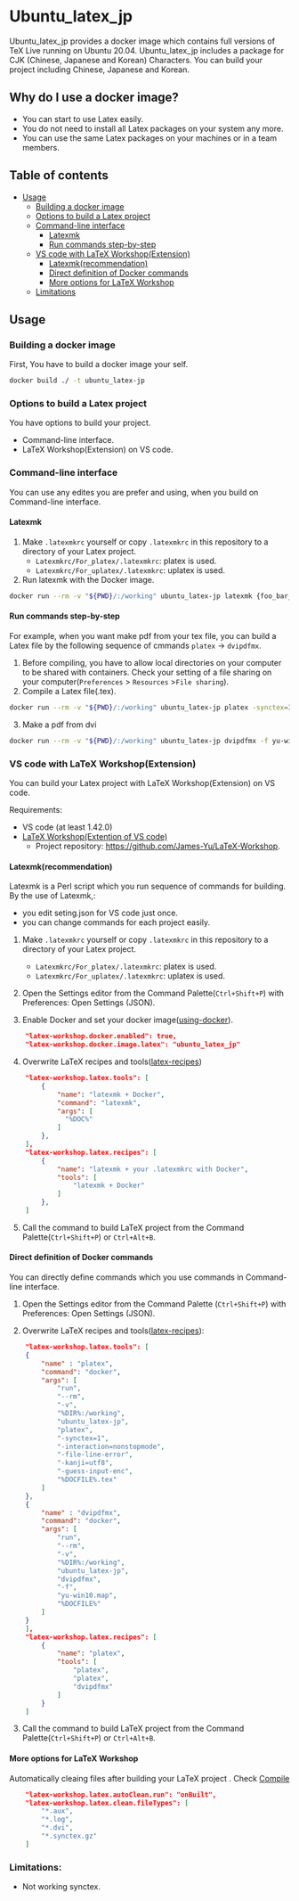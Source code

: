 # Ubuntu_latex_jp

Ubuntu_latex_jp provides a docker image which contains full versions of TeX Live running on Ubuntu 20.04.
Ubuntu_latex_jp includes a package for CJK (Chinese, Japanese and Korean) Characters.
You can build your project including Chinese, Japanese and Korean.

## Why do I use a docker image?

- You can start to use Latex easily.
- You do not need to install all Latex packages on your system any more.
- You can use the same Latex packages on your machines or in a team members.

## Table of contents

- [Usage](https://github.com/satoshifuku/ubuntu_latex_jp#usage)
    - [Building a docker image](https://github.com/satoshifuku/ubuntu_latex_jp#building-a-docker-image)
    - [Options to build a Latex project](https://github.com/satoshifuku/ubuntu_latex_jp#options-to-build-a-latex-project)
    - [Command-line interface](https://github.com/satoshifuku/ubuntu_latex_jp#command-line-interface)
      - [Latexmk](https://github.com/satoshifuku/ubuntu_latex_jp/blob/master/README.md#latexmk)
      - [Run commands step-by-step](https://github.com/satoshifuku/ubuntu_latex_jp#run-commands-step-by-step)
    - [VS code with LaTeX Workshop(Extension)](https://github.com/satoshifuku/ubuntu_latex_jp#vs-code-with-latex-workshopextension)
      - [Latexmk(recommendation)](https://github.com/satoshifuku/ubuntu_latex_jp#latexmkrecommendation)
      -  [Direct definition of Docker commands](https://github.com/satoshifuku/ubuntu_latex_jp#direct-definition-of-docker-commands)
      -  [More options for LaTeX Workshop](https://github.com/satoshifuku/ubuntu_latex_jp#more-options-for-latex-workshop)
    - [Limitations](https://github.com/satoshifuku/ubuntu_latex_jp/blob/master/README.md#limitations)

## Usage

### Building a docker image

First, You have to build a docker image your self.

```sh
docker build ./ -t ubuntu_latex-jp
```

### Options to build a Latex project

You have options to build your project.
- Command-line interface.
- LaTeX Workshop(Extension) on VS code.

### Command-line interface

You can use any edites you are prefer and using, when you build on Command-line interface.

#### Latexmk
1. Make `.latexmkrc` yourself or copy `.latexmkrc` in this repository to a directory of your Latex project.
   - `Latexmkrc/For_platex/.latexmkrc`: platex is used.
   - `Latexmkrc/For_uplatex/.latexmkrc`: uplatex is used. 
2. Run latexmk with the Docker image.
```sh
docker run --rm -v "${PWD}/:/working" ubuntu_latex-jp latexmk {foo_bar_baz}.tex
```

#### Run commands step-by-step
For example, when you want make pdf from your tex file, you can build a Latex file by the following sequence of cmmands `platex` -> `dvipdfmx`.

1. Before compiling, you have to allow local directories on your computer to be shared with containers. Check your setting of a file sharing on your computer(`Preferences` > `Resources` >`File sharing`).
2. Compile a Latex file(.tex).

```sh
docker run --rm -v "${PWD}/:/working" ubuntu_latex-jp platex -synctex=1 -interaction=nonstopmode -file-line-error -kanji=utf8 -guess-input-enc {foo_bar_baz}.tex
```

3. Make a pdf from dvi

```sh
docker run --rm -v "${PWD}/:/working" ubuntu_latex-jp dvipdfmx -f yu-win10.map {foo_bar_baz}.dvi
```

### VS code with LaTeX Workshop(Extension)

You can build your Latex project with LaTeX Workshop(Extension) on VS code.

Requirements:
- VS code (at least 1.42.0) 
- [LaTeX Workshop(Extention of VS code)](https://marketplace.visualstudio.com/items?itemName=James-Yu.latex-workshop)
  - Project repository: https://github.com/James-Yu/LaTeX-Workshop.

#### Latexmk(recommendation)

Latexmk is a Perl script which you run sequence of commands for building.
By the use of Latexmk,:
- you edit seting.json for VS code just once.
- you can change commands for each project easily.

1. Make `.latexmkrc` yourself or copy `.latexmkrc` in this repository to a directory of your Latex project.
   - `Latexmkrc/For_platex/.latexmkrc`: platex is used.
   - `Latexmkrc/For_uplatex/.latexmkrc`: uplatex is used. 
2. Open the Settings editor from the Command Palette(`Ctrl+Shift+P`) with Preferences: Open Settings (JSON).

3. Enable Docker and set your docker image([using-docker](https://github.com/James-Yu/LaTeX-Workshop/wiki/Install#using-docker)).

```json
    "latex-workshop.docker.enabled": true,
    "latex-workshop.docker.image.latex": "ubuntu_latex_jp"
```

4. Overwrite LaTeX recipes and tools([latex-recipes](https://github.com/James-Yu/LaTeX-Workshop/wiki/Compile#latex-recipes))

```json
    "latex-workshop.latex.tools": [
        {
            "name": "latexmk + Docker",
            "command": "latexmk",
            "args": [
              "%DOC%"
            ]
        },
    ],
    "latex-workshop.latex.recipes": [
        {
            "name": "latexmk + your .latexmkrc with Docker",
            "tools": [
                "latexmk + Docker"
            ]
        },
    ]
```

5. Call the command to build LaTeX project from the Command Palette(`Ctrl+Shift+P`) or `Ctrl+Alt+B`. 

#### Direct definition of Docker commands

You can directly define commands which you use commands in Command-line interface.

1. Open the Settings editor from the Command Palette (`Ctrl+Shift+P`) with Preferences: Open Settings (JSON).

2. Overwrite LaTeX recipes and tools([latex-recipes](https://github.com/James-Yu/LaTeX-Workshop/wiki/Compile#latex-recipes)):

```json
    "latex-workshop.latex.tools": [
    {
        "name" : "platex",
        "command": "docker",
        "args": [
            "run", 
            "--rm", 
            "-v",
            "%DIR%:/working",
            "ubuntu_latex-jp",
            "platex",
            "-synctex=1",
            "-interaction=nonstopmode",
            "-file-line-error",
            "-kanji=utf8",
            "-guess-input-enc",
            "%DOCFILE%.tex"
        ]
    },
    {
        "name" : "dvipdfmx",
        "command": "docker",
        "args": [
            "run",
            "--rm",
            "-v",
            "%DIR%:/working",
            "ubuntu_latex-jp",
            "dvipdfmx",
            "-f",
            "yu-win10.map",
            "%DOCFILE%"
        ]
    }
    ],
    "latex-workshop.latex.recipes": [
        {
            "name": "platex",
            "tools": [
                "platex",
                "platex",
                "dvipdfmx"
            ]
        }
    ]
```

3. Call the command to build LaTeX project from the Command Palette(`Ctrl+Shift+P`) or `Ctrl+Alt+B`. 

#### More options for LaTeX Workshop

Automatically cleaing files after building your LaTeX project .
Check [Compile](https://github.com/James-Yu/LaTeX-Workshop/wiki/Compile)

```json
    "latex-workshop.latex.autoClean.run": "onBuilt",
    "latex-workshop.latex.clean.fileTypes": [
        "*.aux",
        "*.log",
        "*.dvi",
        "*.synctex.gz"
    ]
```

### Limitations:
- Not working synctex.
